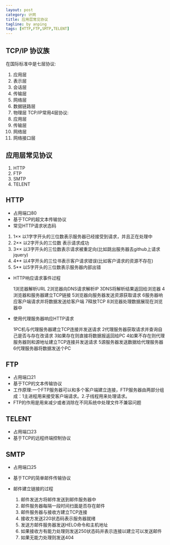 ```yaml
---
layout: post
category: 计网
title: 应用层常见协议
tagline: by anping
tags: [HTTP,FTP,SMTP,TELENT]
---
```



TCP/IP 协议族 
-------------
在国际标准中是七层协议:
1.	应用层
2.	表示层
3.	会话层
4.	传输层
5.	网络层
6.	数据链路层
7.	物理层
TCP/IP常用4层协议:
1.	应用层	
2.	传输层
3.	网络层
4.	网络接口层


应用层常见协议
--------------
1.	HTTP
2.	FTP
3.  SMTP
4.	TELENT

HTTP
----
*	占用端口80
* 	基于TCP的超文本传输协议
*	常见HTTP请求状态码
1.	1××	  以1字字开头的三位数表示服务器已经接受到请求，并且正在处理中
2.	2××  	以2字开头的三位数 表示请求成功
3.	3××  以3字开头的三位数表示请求被重定向(比如跳出服务器去github上请求jquery)
4.	4**		以4字开头的三位书表示客户请求错误(比如客户请求的资源不存在)
4.	5**		以5字开头的三位数表示服务器内部出错



*	HTTP响应请求事件过程


	1浏览器解析URL
	2浏览器向DNS请求解析IP
	3DNS将解析结果返回给浏览器
	4浏览器和服务器建立TCP链接
	5浏览器向服务器发送资源获取请求
	6服务器响应客户端请求并将数据发送给客户端
	7释放TCP
	8浏览器处理数据展现在浏览器中



*	使用代理服务器响应HTTP请求


	1PC机与代理服务器建立TCP连接并发送请求
	2代理服务器获取请求并查询自己是否与存在改请求
	3如果存在则直接将数据报返回给PC
	4如果不存在则代理服务器则和源地址建立TCP连接并发送请求
	5源服务器发送数据给代理服务器
	6代理服务器将数据发送个PC




FTP
---
*	占用端口21
*	基于TCP的文本传输协议
*	工作原理:一个FTP服务器可以和多个客户端建立连接，FTP服务器由两部分组成：1主进程用来接受客户端请求。2.子线程用来处理请求。
*   FTP的作用是用来减少或者消除在不同系统中处理文件不兼容问题


TELENT
------
*	占用端口23
*   基于TCP的远程终端控制协议


SMTP
----
*	占用端口25
*	基于TCP的简单邮件传输协议
*	邮件建立链接的过程



	1.	邮件发送方将邮件发送到邮件服务器中
	2.	邮件服务器每隔一段时间扫面是否存在邮件
	3.	邮件服务器与接收方建立TCP连接
	4.	接收方发送220状态码表示服务器就绪
	5.	发送方邮件服务器发送HELO命令和主机地址
	6.	如果接收方有能力处理则发送250状态码并表示连接以建立可以发送邮件
	7.	如果无能力处理则发送404

	


